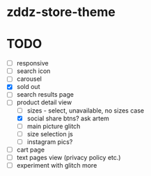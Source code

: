 # zddz-store-theme

# TODO

- [ ] responsive
- [ ] search icon
- [ ] carousel
- [x] sold out
- [ ] search results page
- [ ] product detail view
  - [ ] sizes - select, unavailable, no sizes case
  - [x] social share btns? ask artem
  - [ ] main picture glitch
  - [ ] size selection js
  - [ ] instagram pics?
- [ ] cart page
- [ ] text pages view (privacy policy etc.)
- [ ] experiment with glitch more
